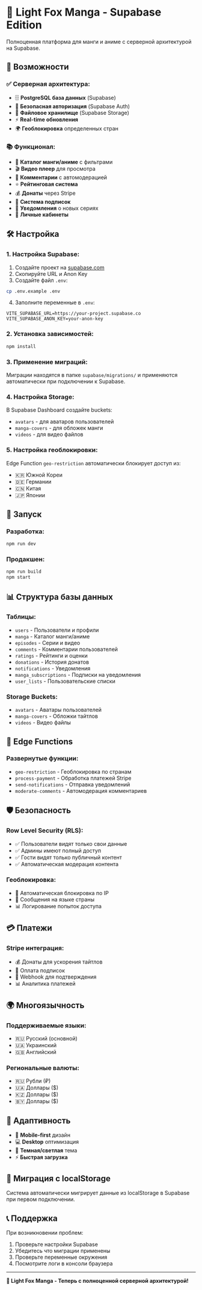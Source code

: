 # 🦊 Light Fox Manga - Supabase Edition

Полноценная платформа для манги и аниме с серверной архитектурой на Supabase.

## 🚀 Возможности

### ✅ Серверная архитектура:
- 🗄️ **PostgreSQL база данных** (Supabase)
- 🔐 **Безопасная авторизация** (Supabase Auth)
- 📁 **Файловое хранилище** (Supabase Storage)
- ⚡ **Real-time обновления**
- 🌍 **Геоблокировка** определенных стран

### 📚 Функционал:
- 📖 **Каталог манги/аниме** с фильтрами
- 🎬 **Видео плеер** для просмотра
- 💬 **Комментарии** с автомодерацией
- ⭐ **Рейтинговая система**
- 💰 **Донаты** через Stripe
- 💎 **Система подписок**
- 🔔 **Уведомления** о новых сериях
- 👤 **Личные кабинеты**

## 🛠️ Настройка

### 1. Настройка Supabase:

1. Создайте проект на [supabase.com](https://supabase.com)
2. Скопируйте URL и Anon Key
3. Создайте файл `.env`:

```bash
cp .env.example .env
```

4. Заполните переменные в `.env`:

```env
VITE_SUPABASE_URL=https://your-project.supabase.co
VITE_SUPABASE_ANON_KEY=your-anon-key
```

### 2. Установка зависимостей:

```bash
npm install
```

### 3. Применение миграций:

Миграции находятся в папке `supabase/migrations/` и применяются автоматически при подключении к Supabase.

### 4. Настройка Storage:

В Supabase Dashboard создайте buckets:
- `avatars` - для аватаров пользователей
- `manga-covers` - для обложек манги
- `videos` - для видео файлов

### 5. Настройка геоблокировки:

Edge Function `geo-restriction` автоматически блокирует доступ из:
- 🇰🇷 Южной Кореи
- 🇩🇪 Германии  
- 🇨🇳 Китая
- 🇯🇵 Японии

## 🚀 Запуск

### Разработка:
```bash
npm run dev
```

### Продакшен:
```bash
npm run build
npm start
```

## 📊 Структура базы данных

### Таблицы:
- `users` - Пользователи и профили
- `manga` - Каталог манги/аниме
- `episodes` - Серии и видео
- `comments` - Комментарии пользователей
- `ratings` - Рейтинги и оценки
- `donations` - История донатов
- `notifications` - Уведомления
- `manga_subscriptions` - Подписки на уведомления
- `user_lists` - Пользовательские списки

### Storage Buckets:
- `avatars` - Аватары пользователей
- `manga-covers` - Обложки тайтлов
- `videos` - Видео файлы

## 🔧 Edge Functions

### Развернутые функции:
- `geo-restriction` - Геоблокировка по странам
- `process-payment` - Обработка платежей Stripe
- `send-notifications` - Отправка уведомлений
- `moderate-comments` - Автомодерация комментариев

## 🛡️ Безопасность

### Row Level Security (RLS):
- ✅ Пользователи видят только свои данные
- ✅ Админы имеют полный доступ
- ✅ Гости видят только публичный контент
- ✅ Автоматическая модерация контента

### Геоблокировка:
- 🚫 Автоматическая блокировка по IP
- 🚫 Сообщения на языке страны
- 📊 Логирование попыток доступа

## 💳 Платежи

### Stripe интеграция:
- 💰 Донаты для ускорения тайтлов
- 💎 Оплата подписок
- 🔗 Webhook для подтверждения
- 📊 Аналитика платежей

## 🌍 Многоязычность

### Поддерживаемые языки:
- 🇷🇺 Русский (основной)
- 🇺🇦 Украинский
- 🇬🇧 Английский

### Региональные валюты:
- 🇷🇺 Рубли (₽)
- 🇺🇦 Доллары ($)
- 🇰🇿 Доллары ($)
- 🇧🇾 Доллары ($)

## 📱 Адаптивность

- 📱 **Mobile-first** дизайн
- 💻 **Desktop** оптимизация
- 🎨 **Темная/светлая** тема
- ⚡ **Быстрая загрузка**

## 🔄 Миграция с localStorage

Система автоматически мигрирует данные из localStorage в Supabase при первом подключении.

## 📞 Поддержка

При возникновении проблем:
1. Проверьте настройки Supabase
2. Убедитесь что миграции применены
3. Проверьте переменные окружения
4. Посмотрите логи в консоли браузера

---

**🦊 Light Fox Manga - Теперь с полноценной серверной архитектурой!**
